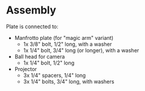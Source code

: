 # Assembly

Plate is connected to:

- Manfrotto plate (for "magic arm" variant)
    - 1x 3/8" bolt, 1/2" long, with a washer
    - 1x 1/4" bolt, 3/4" long (or longer), with a washer
- Ball head for camera
    - 1x 1/4" bolt, 1/2" long
- Projector
    - 3x 1/4" spacers, 1/4" long
    - 3x 1/4" bolts, 3/4" long, with washers